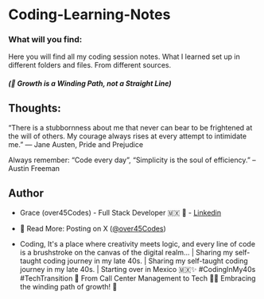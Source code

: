 # Coding-Learning-Notes

### What will you find: 

Here you will find all my coding session notes. What I learned set up in different folders and files. From different sources. 


##### (🌱 Growth is a Winding Path, not a Straight Line)

## Thoughts:

“There is a stubbornness about me that never can bear to be frightened at the will of others. My courage always rises at every attempt to intimidate me.”
― Jane Austen, Pride and Prejudice

Always remember: “Code every day”, “Simplicity is the soul of efficiency.” – Austin Freeman

## Author

-  Grace (over45Codes)  - Full Stack Developer 🇲🇽 💜  - [Linkedin](https://www.linkedin.com/in/castanedagrace/)
- 📖 Read More:
Posting on X ([@over45Codes](https://twitter.com/over45Codes))

-  Coding, It's a place where creativity meets logic, and every line of code is a brushstroke on the canvas of the digital realm... | Sharing my self-taught coding journey in my late 40s. | Sharing my self-taught coding journey in my late 40s. | Starting over in Mexico 🇲🇽✨ #CodingInMy40s #TechTransition 🚀 From Call Center Management to Tech 🚀✨  Embracing the winding path of growth! 🌱

